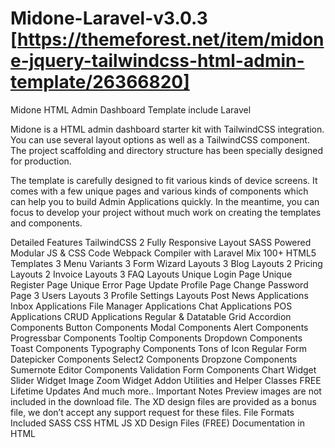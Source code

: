 # Midone-Laravel-v3.0.3 [https://themeforest.net/item/midone-jquery-tailwindcss-html-admin-template/26366820]

Midone HTML Admin Dashboard Template include Laravel

Midone is a HTML admin dashboard starter kit with TailwindCSS integration. You can use several layout options as well as a TailwindCSS component. The project scaffolding and directory structure has been specially designed for production.

The template is carefully designed to fit various kinds of device screens. It comes with a few unique pages and various kinds of components which can help you to build Admin Applications quickly. In the meantime, you can focus to develop your project without much work on creating the templates and components.

Detailed Features
TailwindCSS 2
Fully Responsive Layout
SASS Powered
Modular JS & CSS Code
Webpack Compiler with Laravel Mix
100+ HTML5 Templates
3 Menu Variants
3 Form Wizard Layouts
3 Blog Layouts
2 Pricing Layouts
2 Invoice Layouts
3 FAQ Layouts
Unique Login Page
Unique Register Page
Unique Error Page
Update Profile Page
Change Password Page
3 Users Layouts
3 Profile Settings Layouts
Post News Applications
Inbox Applications
File Manager Applications
Chat Applications
POS Applications
CRUD Applications
Regular & Datatable Grid
Accordion Components
Button Components
Modal Components
Alert Components
Progressbar Components
Tooltip Components
Dropdown Components
Toast Components
Typography Components
Tons of Icon
Regular Form
Datepicker Components
Select2 Components
Dropzone Components
Sumernote Editor Components
Validation Form Components
Chart Widget
Slider Widget
Image Zoom Widget
Addon Utilities and Helper Classes
FREE Lifetime Updates
And much more..
Important Notes
Preview images are not included in the download file.
The XD design files are provided as a bonus file, we don’t accept any support request for these files.
File Formats Included
SASS
CSS
HTML
JS
XD Design Files (FREE)
Documentation in HTML
